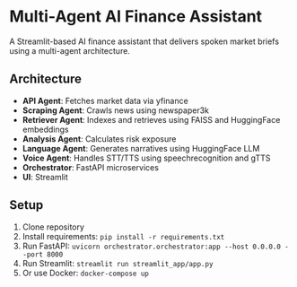 # Multi-Agent AI Finance Assistant
A Streamlit-based AI finance assistant that delivers spoken market briefs using a multi-agent architecture.

## Architecture
- **API Agent**: Fetches market data via yfinance
- **Scraping Agent**: Crawls news using newspaper3k
- **Retriever Agent**: Indexes and retrieves using FAISS and HuggingFace embeddings
- **Analysis Agent**: Calculates risk exposure
- **Language Agent**: Generates narratives using HuggingFace LLM
- **Voice Agent**: Handles STT/TTS using speechrecognition and gTTS
- **Orchestrator**: FastAPI microservices
- **UI**: Streamlit

## Setup
1. Clone repository
2. Install requirements: `pip install -r requirements.txt`
3. Run FastAPI: `uvicorn orchestrator.orchestrator:app --host 0.0.0.0 --port 8000`
4. Run Streamlit: `streamlit run streamlit_app/app.py`
5. Or use Docker: `docker-compose up`
